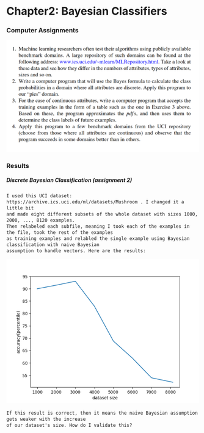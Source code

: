 # Chapter2: Bayesian Classifiers
### Computer Assignments

![Assignments](assignmentdefinitions/assignments.png)

### Results
##### Discrete Bayesian Classification (assignment 2)
	I used this UCI dataset: https://archive.ics.uci.edu/ml/datasets/Mushroom . I changed it a little bit
	and made eight different subsets of the whole dataset with sizes 1000, 2000, ..., 8120 examples. 
	Then relabeled each subfile, meaning I took each of the examples in the file, took the rest of the examples
	as training examples and relabled the single example using Bayesian classification with naive Bayesian 
	assumption to handle vectors. Here are the results: 
![graph](assignmentdefinitions/plot.png)

	If this result is correct, then it means the naive Bayesian assumption gets weaker with the increase
	of our dataset's size. How do I validate this? 
